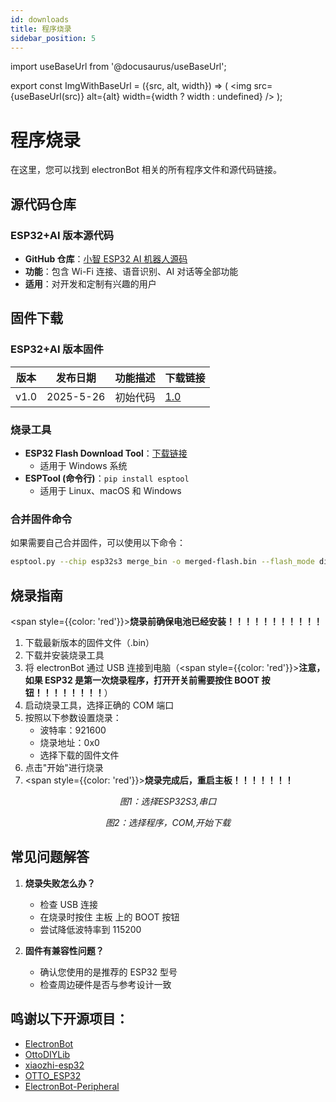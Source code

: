 ```yaml
---
id: downloads
title: 程序烧录
sidebar_position: 5
---
```


import useBaseUrl from '@docusaurus/useBaseUrl';

export const ImgWithBaseUrl = ({src, alt, width}) => (
<img src={useBaseUrl(src)} alt={alt} width={width ? width : undefined} />
);

# 程序烧录

在这里，您可以找到 electronBot 相关的所有程序文件和源代码链接。

## 源代码仓库

### ESP32+AI 版本源代码

- **GitHub 仓库**：[小智 ESP32 AI 机器人源码](https://github.com/txp666/xiaozhi-esp32)
- **功能**：包含 Wi-Fi 连接、语音识别、AI 对话等全部功能
- **适用**：对开发和定制有兴趣的用户

## 固件下载

### ESP32+AI 版本固件

| 版本 | 发布日期  | 功能描述 | 下载链接                       |
| ---- | --------- | -------- | ------------------------------ |
| v1.0 | 2025-5-26 | 初始代码 | [1.0](/files/merged-flash.bin) |

### 烧录工具

- **ESP32 Flash Download Tool**：[下载链接](https://www.espressif.com.cn/sites/default/files/tools/flash_download_tool_3.9.5.zip)
  - 适用于 Windows 系统
- **ESPTool (命令行)**：`pip install esptool`
  - 适用于 Linux、macOS 和 Windows

### 合并固件命令

如果需要自己合并固件，可以使用以下命令：

```bash
esptool.py --chip esp32s3 merge_bin -o merged-flash.bin --flash_mode dio --flash_size 16MB 0x0 build/bootloader/bootloader.bin 0x100000 build/xiaozhi.bin 0x8000 build/partition_table/partition-table.bin 0xd000 build/ota_data_initial.bin 0x10000 build/srmodels/srmodels.bin
```

## 烧录指南

<span style={{color: 'red'}}><strong>烧录前确保电池已经安装！！！！！！！！！！！</strong></span>

1. 下载最新版本的固件文件（.bin）
2. 下载并安装烧录工具
3. 将 electronBot 通过 USB 连接到电脑（<span style={{color: 'red'}}><strong>注意，如果 ESP32 是第一次烧录程序，打开开关前需要按住 BOOT 按钮！！！！！！！！</strong></span>）
4. 启动烧录工具，选择正确的 COM 端口
5. 按照以下参数设置烧录：
   - 波特率：921600
   - 烧录地址：0x0
   - 选择下载的固件文件
6. 点击"开始"进行烧录
7. <span style={{color: 'red'}}><strong>烧录完成后，重启主板！！！！！！！</strong></span>
<p align="center">
  <ImgWithBaseUrl src="/img/download1.png" alt="download1" />
  <div align="center"><em>图1：选择ESP32S3,串口</em></div>
</p>
<p align="center">
  <ImgWithBaseUrl src="/img/download2.png" alt="download2" />
  <div align="center"><em>图2：选择程序，COM,开始下载</em></div>
</p>

## 常见问题解答

1. **烧录失败怎么办？**

   - 检查 USB 连接
   - 在烧录时按住 主板 上的 BOOT 按钮
   - 尝试降低波特率到 115200

2. **固件有兼容性问题？**

   - 确认您使用的是推荐的 ESP32 型号
   - 检查周边硬件是否与参考设计一致

## 鸣谢以下开源项目：

- [ElectronBot](https://github.com/peng-zhihui/ElectronBot)
- [OttoDIYLib](https://github.com/OttoDIY/OttoDIYLib)
- [xiaozhi-esp32](https://github.com/78/xiaozhi-esp32)
- [OTTO_ESP32](https://github.com/txp666/OTTO_ESP32)
- [ElectronBot-Peripheral](https://github.com/maker-community/ElectronBot-Peripheral/tree/main)
